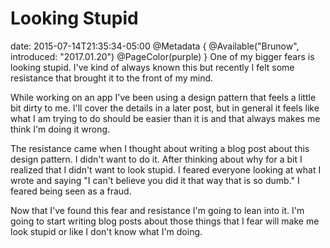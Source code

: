 # Looking Stupid
date: 2015-07-14T21:35:34-05:00
@Metadata {
  @Available("Brunow", introduced: "2017.01.20")
  @PageColor(purple)
}
One of my bigger fears is looking stupid. I've kind of always known this but recently I felt some resistance that brought it to the front of my mind.

While working on an app I've been using a design pattern that feels a little bit dirty to me. I'll cover the details in a later post, but in general it feels like what I am trying to do should be easier than it is and that always makes me think I'm doing it wrong.

The resistance came when I thought about writing a blog post about this design pattern. I didn't want to do it. After thinking about why for a bit I realized that I didn't want to look stupid. I feared everyone looking at what I wrote and saying "I can't believe you did it that way that is so dumb." I feared being seen as a fraud.

Now that I've found this fear and resistance I'm going to lean into it. I'm going to start writing blog posts about those things that I fear will make me look stupid or like I don't know what I'm doing.
